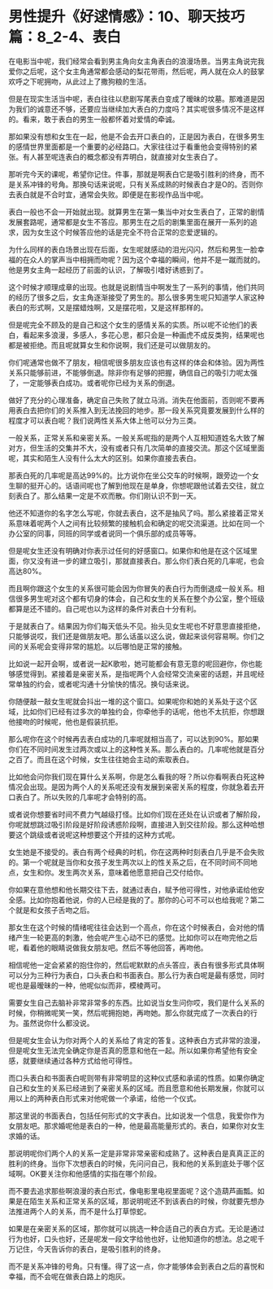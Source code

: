 # 男性提升《好逑情感》：10、聊天技巧篇：8_2-4、表白

在电影当中呢，我们经常会看到男主角向女主角表白的浪漫场景。当男主角说完我爱你之后呢，这个女主角通常都会感动的梨花带雨，然后呢，两人就在众人的鼓掌欢呼之下呢拥吻，从此过上了撒狗粮的生活。

但是在现实生活当中呢，表白往往以悲剧写尾表白变成了暧昧的坟墓。那难道是因为我们的诚意还不够，还要应当继续加大表白的力度吗？其实呢很多情况不是这样的。看来，敢于表白的男生一般都怀着对爱情的牵诚。

那如果没有想和女生在一起，他是不会去开口表白的，正是因为表白，在很多男生的感情世界里面都是一个重要的必经路口。大家往往过于看重他会变得特别的紧张。有人甚至呢连表白的概念都没有弄明白，就直接对女生表白了。

那听完今天的课呢，希望你记住。件事，那就是啊表白它是吸引胜利的终身，而不是关系冲锋的号角。那换句话来说呢，只有关系成熟的时候表白才是O的。否则你去表白就是不合时宜，通常会失败。即便是在影视作品当中呢。

表白一般也不会一开始就出现。就算男生在第一集当中对女生表白了，正常的剧情发展套路呢，通常都是女生不答应。那男生在之后的剧集里面在展开一系列的追求，因为女生这个时候答应他的话是完全不符合正常的恋爱逻辑的。

为什么同样的表白场景出现在后面，女生呢就感动的泪光闪闪，然后和男生一脸幸福的在众人的掌声当中相拥而吻呢？因为这个幸福的瞬间，他并不是一蹴而就的。他是男女主角一起经历了前面的认识，了解吸引嗜好诱惑到了。

这个时候才顺理成章的出现。也就是说剧情当中啊发生了一系列的事情，他们共同的经历了很多之后，女主角逐渐接受了男生的。那么很多男生呢只知道学人家这种表白的形式啊，又是摆蜡烛啊，又是摆花啦，又是这样那样的。

但是呢完全不顾及的是自己和这个女生的感情关系的实质。所以呢不论他们的表白，看起来多浪漫，多感人，多花心思，都只会是一种画虎不成反类狗，结果呢也都是被拒绝。而且呢就算女生和你说啊，我们还是可以做朋友的。

你们呢通常也做不了朋友，相信呢很多朋友应该也有这样的体会和体验。因为两性关系只能够前进，不能够倒退。除非你有足够的把握，确信自己的吸引力呢太强了，一定能够表白成功。或者呢你已经为关系的倒退。

做好了充分的心理准备，确定自己失败了就立马消。消失在他面前，否则呢不要再用表白去把你们的关系推入到无法挽回的地步。那一段关系究竟要发展到什么样的程度才可以表白呢？我们说两性关系大体上他可以分为三类。

一般关系，正常关系和亲密关系。一般关系呢指的是两个人互相知道姓名大致了解对方，但生活的交集并不大，没有或者只有几次简单的直接交流。那这个区域里面呢，其实和陌生人没有什么太大的区别。如果你直接去表白。

那表白死的几率呢是高达99%的。比方说你在坐公交车的时候啊，跟旁边一个女生聊的挺开心的。话语间呢也了解到他现在是单身，你想呢跟他试着去交往，就立刻表白了。那么结果一定是不欢而散。你们刚认识不到一天。

他还不知道你的名字怎么写呢，你就去表白，这不是抽风了吗。那么紧接着正常关系意味着呢两个人之间有比较频繁的接触机会和确定的呢交流渠道。比如在同一个办公室的同事，同班的同学或者说同一个俱乐部的成员等等。

但是呢女生还没有明确对你表示过任何的好感窗口。如果你和他是在这个区域里面，你又没有进一步的建立吸引，那就直接表白。那么你们表白死的几率呢，也会高达80%。

而且啊你跟这个女生的关系很可能会因为你冒失的表白行为而倒退成一般关系。相信很多男生呢对这个都有切身的体会，自己和女生的关系在整个办公室，整个班级都算是还不错的。自己呢也以为这样的条件对表白十分有利。

于是就表白了。结果因为你们每天低头不见。抬头见女生呢也不好意思直接拒绝，只能够说哎，我们还是做朋友吧。那么话虽以这么说，做起来谈何容易啊。你们之间的关系呢会变得非常的尴尬。以后哪怕是正常的接触。

比如说一起开会啊，或者说一起K歌啦，她可能都会有意无意的呢回避你，你也能够感觉得到。紧接着是亲密关系，是指呢两个人会经常交流亲密的话题，并且呢经常单独的约会，或者呢沟通十分愉快的情况。换句话来说。

你随便敲一敲女生呢就会抖出一堆的这个窗口。如果呢你和她的关系处于这个区域，比如你们已经有过多次的单独约会，你牵他手的话呢，他也不太抗拒，你想跟他接吻的时候呢，他也是假装抗拒。

那么呢你在这个时候再去表白成功的几率呢就相当高了，可以达到90%。那如果你们在不同时间发生过两次或以上的这种性关系。那么表白的。几率呢他就是百分之百了。而且在这个时候，女生往往她会主动的索取表白。

比如他会问你我们现在算什么关系啊，你是怎么看我的呀？所以你看啊表白死这种情况会出现。是因为两个人的关系呢还没有发展到亲密关系的程度，你就急着去开口表白了。所以失败的几率呢才会特别的高。

或者说你想要省时间不费力气越级打怪。比如你们现在还处在认识或者了解阶段，你呢就想跳过吸引阶段是好阶段诱惑阶段啊，直接进入到交往阶段。那么这种哈想要这个跳级或者说呢这种想要这个开挂的这种方式呢。

女生她是不接受的。表白有两个经典的时机，你在这两种时刻表白几乎是不会失败的。第一个呢就是当你和女孩子发生两次以上的性关系之后，在不同时间不同地点，女生和你。发生两次关系，意味着他愿意把自己交付给你。

你如果在意他想和他长期交往下去，就通过表白，赋予他可得性，对他承诺给他安全感。比如你抱着他说，你的人已经是我的了。那你的心可不可以也给我呢？第二个就是和女孩子舌吻之后。

那女生在这个时候的情绪呢往往会达到一个高点，你在这个时候表白，会对他的情绪产生一轮更高的刺激，他会呢产生心动不已的感觉。比如你可以在吻完他之后呢，看着他的眼睛说做我女朋友吧。然后不等他回答，再吻他。

相信呢他一定会紧紧的抱住你的，然后呢默默的点头答应，表白有很多形式具体啊可以分为三种行为表白，口头表白和书面表白。那么行为表白呢是最有感觉，同时呢也是最暧昧的一种，他呢似似而非，模棱两可。

需要女生自己去脑补非常非常多的东西。比如说当女生问你哎，我们是什么关系的时候，你稍微呢笑一笑，然后呢拥抱她，再吻她。那么你就完成了一次表白的行为。虽然说你什么都没说。

但是呢女生会认为你对两个人的关系给了肯定的答复。这种表白方式非常的浪漫，但是呢女生无法完全确定你是否真的愿意和他在一起。所以如果你希望他有安全感，就要继续通过各种方式给他可得性。

而口头表白和书面表白呢则带有非常明显的这种仪式感和承诺的性质。如果你确定自己和女生的关系已经进到了亲密关系的区域。而且愿意和他长期发展，你就可以用以上的两种表白形式来对他呢做一个承诺，给他一个仪式。

那这里说的书面表白，包括任何形式的文字表白。比如说发一个信息，我爱你作为女朋友吧。那求婚呢他是表白的一种，他是最高能量形式的。表白，如果你对女生求婚的话。

那说明呢你们两个人的关系一定是非常非常亲密和成熟了。这种表白是真真正正的胜利的终身。当你下次想表白的时候，先问问自己，我和他的关系到底处于哪个区域啊。OK要关注你和他感情的实指在哪个阶段。

而不要去追求那些啊浪漫的表白形式，像电影里电视里面呢？这个造葫芦画瓢。如果是在陌生关系和正常关系的区域，那说明呢还不到该表白的时候，你就要先想办法推进两个人的关系，而不是什么打草惊蛇。

如果是在亲密关系的区域，那你就可以挑选一种合适自己的表白方式。无论是通过行为也好，口头也好，还是呢发一段文字给他也好，让他知道你的想法。总之呢千万记住，今天告诉你的表白，是吸引胜利的终身。

而不是关系冲锋的号角。只有懂。得了这一点，你才能够体会到表白之后的喜悦和幸福，而不会呢在做表白路上的炮灰。

